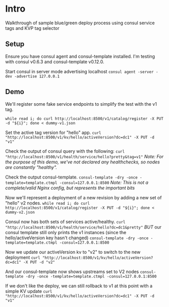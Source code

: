 # Intro
Walkthrough of sample blue/green deploy process using consul service tags and KVP tag selector


## Setup

Ensure you have consul agent and consul-template installed.  I'm testing with consul v0.6.3 and consul-template v0.12.0.

Start consul in server mode advertising localhost
`consul agent -server -dev -advertise 127.0.0.1`

## Demo

We'll register some fake service endpoints to simplify the test with the v1 tag.

`while read i; do curl http://localhost:8500/v1/catalog/register -X PUT -d "${i}"; done < dummy-v1.json`  

Set the active tag version for "hello" app.
`curl "http://localhost:8500/v1/kv/hello/activeVersion?dc=dc1" -X PUT -d "v1"`

Check the output of consul query with the following:
`curl "http://localhost:8500/v1/health/service/hello?pretty&tag=v1"`
_Note:  For the purpose of this demo, we've not declared any healthchecks, so nodes are constantly "healthy"._

Check the output consul-template.
`consul-template -dry -once -template=template.ctmpl -consul=127.0.0.1:8500`
_Note:  This is not a complete/valid Nginx config, but represents the important bits_

Now we'll represent a deployment of a new revision by adding a new set of "hello" v2 nodes.
`while read i; do curl http://localhost:8500/v1/catalog/register -X PUT -d "${i}"; done < dummy-v2.json`

Consul now has both sets of services active/healthy.
`curl "http://localhost:8500/v1/health/service/hello?dc=dc1&pretty"`
*BUT* our consul template still only prints the v1 instances (since the hello/activeVersion key hasn't changed)
`consul-template -dry -once -template=template.ctmpl -consul=127.0.0.1:8500`

Now we update our activeVersion kv to "v2" to switch to the new deployment
`curl "http://localhost:8500/v1/kv/hello/activeVersion?dc=dc1" -X PUT -d "v2"`

And our consul-template now shows upstreams set to V2 nodes
`consul-template -dry -once -template=template.ctmpl -consul=127.0.0.1:8500`

If we don't like the deploy, we can still rollback to v1 at this point with a simple KV update
`curl "http://localhost:8500/v1/kv/hello/activeVersion?dc=dc1" -X PUT -d "v1"`
